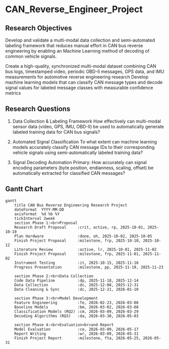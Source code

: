 # CAN_Reverse_Engineer_Project

## Research Objectives
Develop and validate a multi-modal data collection and semi-automated labeling framework that reduces manual effort in CAN bus reverse engineering by enabling an Machine Learning method of decoding of common vehicle signals.

Create a high-quality, synchronized multi-modal dataset combining CAN bus logs, timestamped video, periodic OBD-II messages, GPS data, and IMU measurements for automotive reverse engineering research
Develop machine learning models that can classify CAN message types and decode signal values for labeled message classes with measurable confidence metrics

## Research Questions
1. Data Collection & Labeling Framework
How effectively can multi-modal sensor data (video, GPS, IMU, OBD-II) be used to automatically generate labeled training data for CAN bus signals?

2. Automated Signal Classification
To what extent can machine learning models accurately classify CAN message IDs to their corresponding vehicle signals using semi-automatically labeled training data?

3. Signal Decoding Automation
Primary: How accurately can signal encoding parameters (byte position, endianness, scaling, offset) be automatically extracted for classified CAN messages?

## Gantt Chart
```mermaid
gantt
    title CAN Bus Reverse Engineering Research Project
    dateFormat  YYYY-MM-DD
    axisFormat  %d %b %Y
    tickInterval 2week
    section Phase 1:<br>Proposal
    Research Draft Proposal     :crit, active, rp, 2025-10-01, 2025-10-10
    Plan Hardware               :done, oh, 2025-10-02, 2025-10-05
    Finish Project Proposal     :milestone, frp, 2025-10-10, 2025-10-12
    Literature Review           :active, lr, 2025-10-01, 2025-11-02
    Finish Project Proposal     :milestone, frp, 2025-11-01, 2025-11-02
    Instrument Testing          :it, 2025-10-15, 2025-11-18
    Progress Presentation       :milestone, pp, 2025-11-19, 2025-11-23

    section Phase 2:<br>Data Collection
    Code Data Pipeline          :dp, 2025-11-18, 2025-12-14
    Data Collection             :dc, 2025-12-08, 2025-12-31
    Data Cleaning & Sync        :dc, 2025-12-21, 2026-01-10

    section Phase 3:<br>Model Development
    Feature Engineering         :fe, 2026-02-23, 2026-03-08
    Baseline Models             :bm, 2026-03-02, 2026-03-08
    Classification Models (RQ2) :cm, 2026-03-09, 2026-03-29
    Decoding Algorithms (RQ3)   :da, 2026-03-30, 2026-05-03

    section Phase 4:<br>Evaluation<br>and Report
    Model Evaluation            :ce, 2026-03-09, 2026-05-17
    Report Writing              :wr, 2026-03-09, 2026-05-31
    Finish Project Report       :milestone, fta, 2026-05-25, 2026-05-31
```
